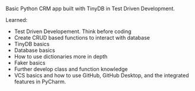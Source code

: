 Basic Python CRM app built with TinyDB in Test Driven Development.

Learned:
- Test Driven Developement. Think before coding
- Create CRUD based functions to interact with database
- TinyDB basics
- Database basics
- How to use dictionaries more in depth
- Faker basics
- Further develop class and function knowledge
- VCS basics and how to use GitHub, GitHub Desktop, and the integrated features in PyCharm.
